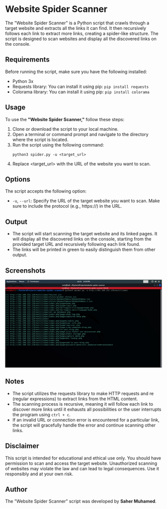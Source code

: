 # Website Spider Scanner
The "Website Spider Scanner" is a Python script that crawls through a target website and extracts all the links it can find. It then recursively follows each link to extract more links, creating a spider-like structure. The script is designed to scan websites and display all the discovered links on the console.

## Requirements
Before running the script, make sure you have the following installed:
- Python 3x
- Requests library: You can install it using pip: `pip install requests`
- Colorama library: You can install it using pip: `pip install colorama`

## Usage
To use the **"Website Spider Scanner,"** follow these steps:
1. Clone or download the script to your local machine.
2. Open a terminal or command prompt and navigate to the directory where the script is located.
3. Run the script using the following command:
    ```commandline
    python3 spider.py -u <target_url>
    ```
4. Replace <target_url> with the URL of the website you want to scan.

## Options
The script accepts the following option:
- `-u`, `--url`: Specify the URL of the target website you want to scan. Make sure to include the protocol (e.g., https://) in the URL.

## Output
- The script will start scanning the target website and its linked pages. It will display all the discovered links on the console, starting from the provided target URL and recursively following each link found.
- The links will be printed in green to easily distinguish them from other output.

## Screenshots
![Screenshot_2023-07-21_18-34-08.png](screenshots%2FScreenshot_2023-07-21_18-34-08.png)

## Notes
- The script utilizes the requests library to make HTTP requests and re (regular expressions) to extract links from the HTML content.
- The scanning process is recursive, meaning it will follow each link to discover more links until it exhausts all possibilities or the user interrupts the program using `ctrl + c`.
- If an invalid URL or connection error is encountered for a particular link, the script will gracefully handle the error and continue scanning other links.

## Disclaimer
This script is intended for educational and ethical use only. You should have permission to scan and access the target website. Unauthorized scanning of websites may violate the law and can lead to legal consequences. Use it responsibly and at your own risk.

## Author
The "Website Spider Scanner" script was developed by **Saher Muhamed**.
